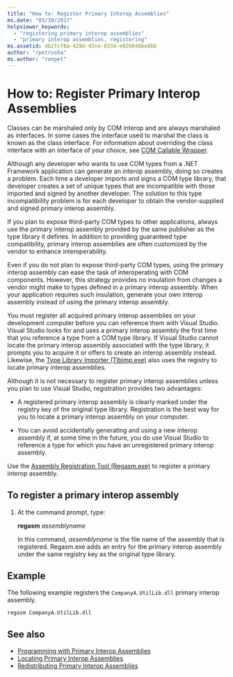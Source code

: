 ```yaml
---
title: "How to: Register Primary Interop Assemblies"
ms.date: "03/30/2017"
helpviewer_keywords:
  - "registering primary interop assemblies"
  - "primary interop assemblies, registering"
ms.assetid: 4b2fcf8a-429d-43ce-8334-e026040be8bb
author: "rpetrusha"
ms.author: "ronpet"
---
```

# How to: Register Primary Interop Assemblies

Classes can be marshaled only by COM interop and are always marshaled as interfaces. In some cases the interface used to marshal the class is known as the class interface. For information about overriding the class interface with an interface of your choice, see [COM Callable Wrapper](../../standard/native-interop/com-callable-wrapper.md).

 Although any developer who wants to use COM types from a .NET Framework application can generate an interop assembly, doing so creates a problem. Each time a developer imports and signs a COM type library, that developer creates a set of unique types that are incompatible with those imported and signed by another developer. The solution to this type incompatibility problem is for each developer to obtain the vendor-supplied and signed primary interop assembly.

 If you plan to expose third-party COM types to other applications, always use the primary interop assembly provided by the same publisher as the type library it defines. In addition to providing guaranteed type compatibility, primary interop assemblies are often customized by the vendor to enhance interoperability.

 Even if you do not plan to expose third-party COM types, using the primary interop assembly can ease the task of interoperating with COM components. However, this strategy provides no insulation from changes a vendor might make to types defined in a primary interop assembly. When your application requires such insulation, generate your own interop assembly instead of using the primary interop assembly.

 You must register all acquired primary interop assemblies on your development computer before you can reference them with Visual Studio. Visual Studio looks for and uses a primary interop assembly the first time that you reference a type from a COM type library. If Visual Studio cannot locate the primary interop assembly associated with the type library, it prompts you to acquire it or offers to create an interop assembly instead. Likewise, the [Type Library Importer (Tlbimp.exe)](../../../docs/framework/tools/tlbimp-exe-type-library-importer.md) also uses the registry to locate primary interop assemblies.

 Although it is not necessary to register primary interop assemblies unless you plan to use Visual Studio, registration provides two advantages:

- A registered primary interop assembly is clearly marked under the registry key of the original type library. Registration is the best way for you to locate a primary interop assembly on your computer.

- You can avoid accidentally generating and using a new interop assembly if, at some time in the future, you do use Visual Studio to reference a type for which you have an unregistered primary interop assembly.

Use the [Assembly Registration Tool (Regasm.exe)](../../../docs/framework/tools/regasm-exe-assembly-registration-tool.md) to register a primary interop assembly.

## To register a primary interop assembly

1. At the command prompt, type:

     **regasm** *assemblyname*

     In this command, *assemblyname* is the file name of the assembly that is registered. Regasm.exe adds an entry for the primary interop assembly under the same registry key as the original type library.

## Example
 The following example registers the `CompanyA.UtilLib.dll` primary interop assembly.

```console
regasm CompanyA.UtilLib.dll
```

## See also

- [Programming with Primary Interop Assemblies](https://docs.microsoft.com/previous-versions/dotnet/netframework-4.0/baxfadst(v=vs.100))
- [Locating Primary Interop Assemblies](https://docs.microsoft.com/previous-versions/dotnet/netframework-4.0/y06sxw56(v=vs.100))
- [Redistributing Primary Interop Assemblies](https://docs.microsoft.com/previous-versions/dotnet/netframework-4.0/w0dt2w20(v=vs.100))
